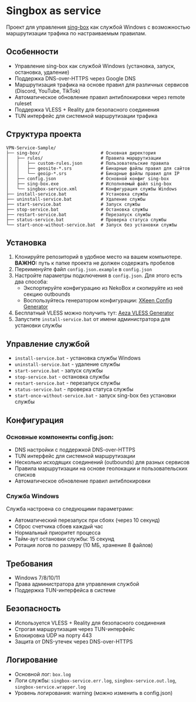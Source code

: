 # Singbox as service

Проект для управления [sing-box](https://github.com/SagerNet/sing-box) как службой Windows с возможностью маршрутизации трафика по настраиваемым правилам.

## Особенности

- Управление sing-box как службой Windows (установка, запуск, остановка, удаление)
- Поддержка DNS-over-HTTPS через Google DNS
- Маршрутизация трафика на основе правил для различных сервисов (Discord, YouTube, TikTok)
- Автоматическое обновление правил антиблокировки через remote ruleset
- Поддержка VLESS + Reality для безопасного соединения
- TUN интерфейс для системной маршрутизации трафика

## Структура проекта

```
VPN-Service-Sample/
├── sing-box/                       # Основная директория
│   ├── rules/                      # Правила маршрутизации
│   │   ├── custom-rules.json       # Пользовательские правила
│   │   ├── geosite-*.srs           # Бинарные файлы правил для сайтов
│   │   └── geoip-*.srs             # Бинарные файлы правил для IP
│   ├── config.json                 # Основной конфиг sing-box
│   ├── sing-box.exe                # Исполняемый файл sing-box
│   └── singbox-service.xml         # Конфигурация службы Windows
├── install-service.bat             # Установка службы
├── uninstall-service.bat           # Удаление службы
├── start-service.bat               # Запуск службы
├── stop-service.bat                # Остановка службы
├── restart-service.bat             # Перезапуск службы
├── status-service.bat              # Проверка статуса службы
└── start-once-without-service.bat  # Запуск без установки службы
```

## Установка

1. Клонируйте репозиторий в удобное место на вашем компьютере. **ВАЖНО:** путь к папке проекта не должен содержать пробелов
2. Переименуйте файл `config.json.example` в `config.json`
3. Настройте параметры подключения в `config.json`. Для этого есть два способа:
   - Экспортируйте конфигурацию из NekoBox и скопируйте из неё секцию outbounds
   - Воспользуйтесь генератором конфигурации: [XKeen Config Generator](https://corvus-malus.github.io/XKeen-Config-Generator/)
4. Бесплатный VLESS можно получить тут: [Aeza VLESS Generator](https://github.com/vernette/aeza-vless-generator)
5. Запустите `install-service.bat` от имени администратора для установки службы

## Управление службой

- `install-service.bat` - установка службы Windows
- `uninstall-service.bat` - удаление службы
- `start-service.bat` - запуск службы
- `stop-service.bat` - остановка службы
- `restart-service.bat` - перезапуск службы
- `status-service.bat` - проверка статуса службы
- `start-once-without-service.bat` - запуск sing-box без установки службы

## Конфигурация

### Основные компоненты config.json:

- DNS настройки с поддержкой DNS-over-HTTPS
- TUN интерфейс для системной маршрутизации
- Несколько исходящих соединений (outbounds) для разных сервисов
- Правила маршрутизации на основе геолокации и пользовательских списков
- Автоматическое обновление правил антиблокировки

### Служба Windows

Служба настроена со следующими параметрами:

- Автоматический перезапуск при сбоях (через 10 секунд)
- Сброс счетчика сбоев каждый час
- Нормальный приоритет процесса
- Тайм-аут остановки службы: 15 секунд
- Ротация логов по размеру (10 МБ, хранение 8 файлов)

## Требования

- Windows 7/8/10/11
- Права администратора для управления службой
- Поддержка TUN-интерфейса в системе

## Безопасность

- Используется VLESS + Reality для безопасного соединения
- Строгая маршрутизация через TUN-интерфейс
- Блокировка UDP на порту 443
- Защита от DNS-утечек через DNS-over-HTTPS

## Логирование

- Основной лог: `box.log`
- Логи службы: `singbox-service.err.log`, `singbox-service.out.log`, `singbox-service.wrapper.log`
- Уровень логирования: warning (можно изменить в config.json)
